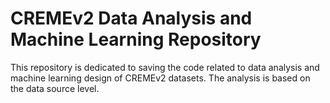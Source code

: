 # CREMEv2 Data Analysis and Machine Learning Repository

This repository is dedicated to saving the code related to data analysis and machine learning design of CREMEv2 datasets. The analysis is based on the data source level. 